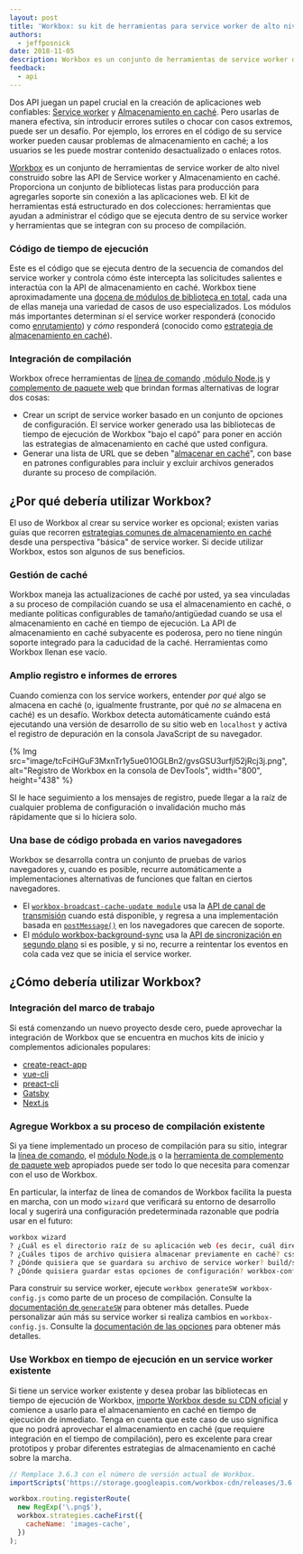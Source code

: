 ```yaml
---
layout: post
title: 'Workbox: su kit de herramientas para service worker de alto nivel'
authors:
  - jeffposnick
date: 2018-11-05
description: Workbox es un conjunto de herramientas de service worker de alto nivel construido sobre las API de service worker y almacenamiento en caché. Proporciona un conjunto de bibliotecas listas para producción para agregarles soporte sin conexión a las aplicaciones web.
feedback:
  - api
---
```


Dos API juegan un papel crucial en la creación de aplicaciones web confiables: [Service worker](https://developer.mozilla.org/docs/Web/API/Service_Worker_API) y [Almacenamiento en caché](https://developer.mozilla.org/docs/Web/API/Cache). Pero usarlas de manera efectiva, sin introducir errores sutiles o chocar con casos extremos, puede ser un desafío. Por ejemplo, los errores en el código de su service worker pueden causar problemas de almacenamiento en caché; a los usuarios se les puede mostrar contenido desactualizado o enlaces rotos.

[Workbox](https://developer.chrome.com/docs/workbox/) es un conjunto de herramientas de service worker de alto nivel construido sobre las API de Service worker y Almacenamiento en caché. Proporciona un conjunto de bibliotecas listas para producción para agregarles soporte sin conexión a las aplicaciones web. El kit de herramientas está estructurado en dos colecciones: herramientas que ayudan a administrar el código que se ejecuta dentro de su service worker y herramientas que se integran con su proceso de compilación.

### Código de tiempo de ejecución

Este es el código que se ejecuta dentro de la secuencia de comandos del service worker y controla cómo éste intercepta las solicitudes salientes e interactúa con la API de almacenamiento en caché. Workbox tiene aproximadamente una [docena de módulos de biblioteca en total](https://developer.chrome.com/docs/workbox/modules/), cada una de ellas maneja una variedad de casos de uso especializados. Los módulos más importantes determinan *si* el service worker responderá (conocido como [enrutamiento](https://developer.chrome.com/docs/workbox/modules/workbox-routing/)) y *cómo* responderá (conocido como [estrategia de almacenamiento en caché](https://developer.chrome.com/docs/workbox/modules/workbox-strategies/)).

### Integración de compilación

Workbox ofrece herramientas de [línea de comando](https://developer.chrome.com/docs/workbox/modules/workbox-cli/) ,[módulo Node.js](https://developer.chrome.com/docs/workbox/modules/workbox-build/) y [complemento de paquete web](https://developer.chrome.com/docs/workbox/modules/workbox-webpack-plugin/) que brindan formas alternativas de lograr dos cosas:

- Crear un script de service worker basado en un conjunto de opciones de configuración. El service worker generado usa las bibliotecas de tiempo de ejecución de Workbox "bajo el capó" para poner en acción las estrategias de almacenamiento en caché que usted configura.
- Generar una lista de URL que se deben "[almacenar en caché](https://developer.chrome.com/docs/workbox/modules/workbox-precaching/)", con base en patrones configurables para incluir y excluir archivos generados durante su proceso de compilación.

## ¿Por qué debería utilizar Workbox?

El uso de Workbox al crear su service worker es opcional; existen varias guías que recorren [estrategias comunes de almacenamiento en caché](https://developers.google.com/web/fundamentals/instant-and-offline/offline-cookbook/) desde una perspectiva "básica" de service worker. Si decide utilizar Workbox, estos son algunos de sus beneficios.

### Gestión de caché

Workbox maneja las actualizaciones de caché por usted, ya sea vinculadas a su proceso de compilación cuando se usa el almacenamiento en caché, o mediante políticas configurables de tamaño/antigüedad cuando se usa el almacenamiento en caché en tiempo de ejecución. La API de almacenamiento en caché subyacente es poderosa, pero no tiene ningún soporte integrado para la caducidad de la caché. Herramientas como Workbox llenan ese vacío.

### Amplio registro e informes de errores

Cuando comienza con los service workers, entender *por qué* algo se almacena en caché (o, igualmente frustrante, por qué *no se* almacena en caché) es un desafío. Workbox detecta automáticamente cuándo está ejecutando una versión de desarrollo de su sitio web en `localhost` y activa el registro de depuración en la consola JavaScript de su navegador.

{% Img src="image/tcFciHGuF3MxnTr1y5ue01OGLBn2/gvsGSU3urfjl52jRcj3j.png", alt="Registro de Workbox en la consola de DevTools", width="800", height="438" %}

SI le hace seguimiento a los mensajes de registro, puede llegar a la raíz de cualquier problema de configuración o invalidación mucho más rápidamente que si lo hiciera solo.

### Una base de código probada en varios navegadores

Workbox se desarrolla contra un conjunto de pruebas de varios navegadores y, cuando es posible, recurre automáticamente a implementaciones alternativas de funciones que faltan en ciertos navegadores.

- El [`workbox-broadcast-cache-update module`](https://developer.chrome.com/docs/workbox/modules/workbox-broadcast-update/) usa la [API de canal de transmisión](https://developer.mozilla.org/docs/Web/API/Broadcast_Channel_API) cuando está disponible, y regresa a una implementación basada en [`postMessage()`](https://developer.mozilla.org/docs/Web/API/Window/postMessage) en los navegadores que carecen de soporte.
- El [módulo workbox-background-sync](https://developer.chrome.com/docs/workbox/modules/workbox-background-sync/) usa la [API de sincronización en segundo plano](https://developers.google.com/web/updates/2015/12/background-sync) si es posible, y si no, recurre a reintentar los eventos en cola cada vez que se inicia el service worker.

## ¿Cómo debería utilizar Workbox?

### Integración del marco de trabajo

Si está comenzando un nuevo proyecto desde cero, puede aprovechar la integración de Workbox que se encuentra en muchos kits de inicio y complementos adicionales populares:

- [create-react-app](https://facebook.github.io/create-react-app/docs/making-a-progressive-web-app)
- [vue-cli](https://github.com/vuejs/vue-cli/blob/dev/packages/%40vue/cli-plugin-pwa/README.md)
- [preact-cli](https://github.com/prateekbh/preact-cli-workbox-plugin/blob/master/README.md)
- [Gatsby](https://www.gatsbyjs.org/packages/gatsby-plugin-offline/)
- [Next.js](https://github.com/hanford/next-offline/blob/master/readme.md)

### Agregue Workbox a su proceso de compilación existente

Si ya tiene implementado un proceso de compilación para su sitio, integrar la [línea de comando](https://developer.chrome.com/docs/workbox/modules/workbox-cli/), el [módulo Node.js](https://developer.chrome.com/docs/workbox/modules/workbox-build/) o la [herramienta de complemento de paquete web](https://developer.chrome.com/docs/workbox/modules/workbox-webpack-plugin/) apropiados puede ser todo lo que necesita para comenzar con el uso de Workbox.

En particular, la interfaz de línea de comandos de Workbox facilita la puesta en marcha, con un modo `wizard` que verificará su entorno de desarrollo local y sugerirá una configuración predeterminada razonable que podría usar en el futuro:

```bash
workbox wizard
? ¿Cuál es el directorio raíz de su aplicación web (es decir, cuál directorio de su implementación)? src/
? ¿Cuáles tipos de archivo quisiera almacenar previamente en caché? css, js, html
? ¿Dónde quisiera que se guardara su archivo de service worker? build/sw.js
? ¿Dónde quisiera guardar estas opciones de configuración? workbox-config.js
```

Para construir su service worker, ejecute `workbox generateSW workbox-config.js` como parte de un proceso de compilación. Consulte la [documentación de `generateSW`](https://goo.gl/fdTQBf) para obtener más detalles. Puede personalizar aún más su service worker si realiza cambios en `workbox-config.js`. Consulte la [documentación de las opciones](https://goo.gl/gVo87N) para obtener más detalles.

### Use Workbox en tiempo de ejecución en un service worker existente

Si tiene un service worker existente y desea probar las bibliotecas en tiempo de ejecución de Workbox, [importe Workbox desde su CDN oficial](https://developer.chrome.com/docs/workbox/modules/workbox-sw/#using-workbox-sw-via-cdn) y comience a usarlo para el almacenamiento en caché en tiempo de ejecución de inmediato. Tenga en cuenta que este caso de uso significa que no podrá aprovechar el almacenamiento en caché (que requiere integración en el tiempo de compilación), pero es excelente para crear prototipos y probar diferentes estrategias de almacenamiento en caché sobre la marcha.

```js
// Remplace 3.6.3 con el número de versión actual de Workbox.
importScripts('https://storage.googleapis.com/workbox-cdn/releases/3.6.3/workbox-sw.js');

workbox.routing.registerRoute(
  new RegExp('\.png$'),
  workbox.strategies.cacheFirst({
    cacheName: 'images-cache',
  })
);
```
